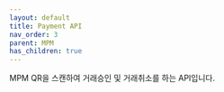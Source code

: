 ```yaml
---
layout: default
title: Payment API
nav_order: 3
parent: MPM
has_children: true
---
```


MPM QR을 스캔하여 거래승인 및 거래취소를 하는 API입니다.
